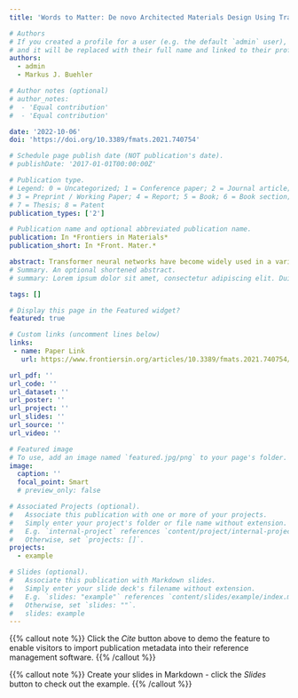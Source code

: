 ```yaml
---
title: 'Words to Matter: De novo Architected Materials Design Using Transformer Neural Networks'

# Authors
# If you created a profile for a user (e.g. the default `admin` user), write the username (folder name) here
# and it will be replaced with their full name and linked to their profile.
authors:
  - admin
  - Markus J. Buehler

# Author notes (optional)
# author_notes:
#  - 'Equal contribution'
#  - 'Equal contribution'

date: '2022-10-06'
doi: 'https://doi.org/10.3389/fmats.2021.740754'

# Schedule page publish date (NOT publication's date).
# publishDate: '2017-01-01T00:00:00Z'

# Publication type.
# Legend: 0 = Uncategorized; 1 = Conference paper; 2 = Journal article;
# 3 = Preprint / Working Paper; 4 = Report; 5 = Book; 6 = Book section;
# 7 = Thesis; 8 = Patent
publication_types: ['2']

# Publication name and optional abbreviated publication name.
publication: In *Frontiers in Materials*
publication_short: In *Front. Mater.*

abstract: Transformer neural networks have become widely used in a variety of AI applications, enabling significant advances in Natural Language Processing (NLP) and computer vision. Here we demonstrate the use of transformer neural networks in the de novo design of architected materials using a unique approach based on text input that enables the design to be directed by descriptive text, such as “a regular lattice of steel”. Since transformer neural nets enable the conversion of data from distinct forms into one another, including text into images, such methods have the potential to be used as a natural-language-driven tool to develop complex materials designs. In this study we use the Contrastive Language-Image Pre-Training (CLIP) and VQGAN neural networks in an iterative process to generate images that reflect text prompt driven materials designs. We then use the resulting images to generate three-dimensional models that can be realized using additive manufacturing, resulting in physical samples of these text-based materials. We present several such word-to-matter examples, and analyze 3D printed material specimen through associated additional finite element analysis, especially focused on mechanical properties including mechanism design. As an emerging new field, such language-based design approaches can have profound impact, including the use of transformer neural nets to generate machine code for 3D printing, optimization of processing conditions, and other end-to-end design environments that intersect directly with human language.
# Summary. An optional shortened abstract.
# summary: Lorem ipsum dolor sit amet, consectetur adipiscing elit. Duis posuere tellus ac convallis placerat. Proin tincidunt magna sed ex sollicitudin condimentum.

tags: []

# Display this page in the Featured widget?
featured: true

# Custom links (uncomment lines below)
links:
 - name: Paper Link
   url: https://www.frontiersin.org/articles/10.3389/fmats.2021.740754/full

url_pdf: ''
url_code: ''
url_dataset: ''
url_poster: ''
url_project: ''
url_slides: ''
url_source: ''
url_video: ''

# Featured image
# To use, add an image named `featured.jpg/png` to your page's folder.
image:
  caption: ''
  focal_point: Smart
  # preview_only: false

# Associated Projects (optional).
#   Associate this publication with one or more of your projects.
#   Simply enter your project's folder or file name without extension.
#   E.g. `internal-project` references `content/project/internal-project/index.md`.
#   Otherwise, set `projects: []`.
projects:
  - example

# Slides (optional).
#   Associate this publication with Markdown slides.
#   Simply enter your slide deck's filename without extension.
#   E.g. `slides: "example"` references `content/slides/example/index.md`.
#   Otherwise, set `slides: ""`.
#   slides: example
---
```


{{% callout note %}}
Click the _Cite_ button above to demo the feature to enable visitors to import publication metadata into their reference management software.
{{% /callout %}}

{{% callout note %}}
Create your slides in Markdown - click the _Slides_ button to check out the example.
{{% /callout %}}

